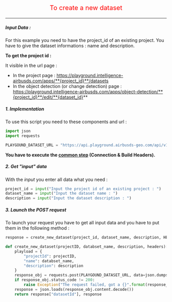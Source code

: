<p style='text-align: center; color: red; font-size: 20px;'>To create a new dataset</p>

-----------------

##### Input Data :

For this example you need to have the project_id of an existing project.
You have to give the dataset informations : name and description.

**To get the project id :**

It visible in the url page :

- In the project page : https://playground.intelligence-airbusds.com/apps/**{project_id}**/datasets
- In the object detection (or change detection) page : https://playground.intelligence-airbusds.com/apps/object-detection/**{project_id}**/edit/**{dataset_id}**

##### 1. Implementation

To use this script you need to these components and url :

```python
import json
import requests

PLAYGOUND_DATASET_URL = "https://api.playground.airbusds-geo.com/api/v1/datasets"
```

**You have to execute the [common step](connection_build_header_step.md) (Connection & Build Headers).**

##### 2. Get "input" data

With the *input* you enter all data what you need :

```python
project_id = input("Input the project id of an existing project : ")
dataset_name = input("Input the dataset name : ")
description = input("Input the dataset description : ")
```

##### 3. Launch the POST request

To launch your request you have to get all input data and you have to put them in the following method :

```python
response = create_new_dataset(project_id, dataset_name, description, HEADERS)

def create_new_dataset(projectID, databset_name, description, headers):
    playload = {
        "projectId": projectID,
        "name": databset_name,
        "description": description
    }
    response_obj = requests.post(PLAYGOUND_DATASET_URL, data=json.dumps(playload), headers=headers)
    if response_obj.status_code != 200:
        raise Exception("The request failed, got a {}".format(response_obj.status_code))
    response = json.loads(response_obj.content.decode())
    return response["datasetId"], response
```
